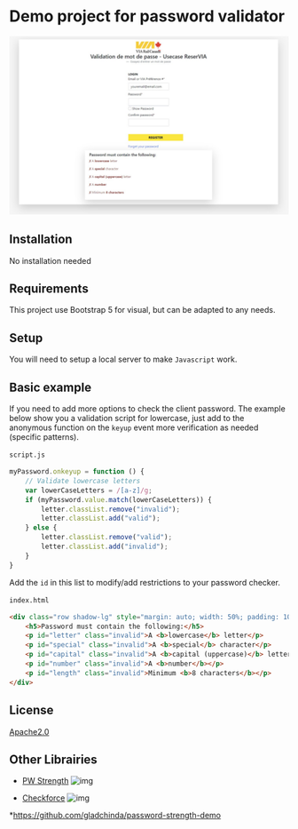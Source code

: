 # Demo project for password validator
![img](images/exemple.jpg)
## Installation

No installation needed

## Requirements
This project use Bootstrap 5 for visual, but can be adapted to any needs.

## Setup
You will need to setup a local server to make `Javascript` work.

## Basic example

If you need to add more options to check the client password. The example below show you a validation script for lowercase, just add to the anonymous function on the `keyup` event more verification as needed (specific patterns).

`script.js`
```js
myPassword.onkeyup = function () {
    // Validate lowercase letters
    var lowerCaseLetters = /[a-z]/g;
    if (myPassword.value.match(lowerCaseLetters)) {
        letter.classList.remove("invalid");
        letter.classList.add("valid");
    } else {
        letter.classList.remove("valid");
        letter.classList.add("invalid");
    }
}
```

Add the `id` in this list to modify/add restrictions to your password checker.

`index.html`
```html
<div class="row shadow-lg" style="margin: auto; width: 50%; padding: 10px;" id="message">
    <h5>Password must contain the following:</h5>
    <p id="letter" class="invalid">A <b>lowercase</b> letter</p>
    <p id="special" class="invalid">A <b>special</b> character</p>
    <p id="capital" class="invalid">A <b>capital (uppercase)</b> letter</p>
    <p id="number" class="invalid">A <b>number</b></p>
    <p id="length" class="invalid">Minimum <b>8 characters</b></p>
</div>
```

## License
[Apache2.0](LICENSE)

## Other Librairies
* [PW Strength](https://github.com/chenmeister/PWStrength)
  ![img](https://i0.wp.com/www.cssscript.com/wp-content/uploads/2017/09/PWStrength.png?fit=636%2C459&ssl=1)

* [Checkforce](https://github.com/jaimeneeves/checkforce.js)
![img](https://i1.wp.com/www.cssscript.com/wp-content/uploads/2018/11/Test-Password-Strength-While-Typing-checkforce.js.png?fit=623%2C555&ssl=1)

*https://github.com/gladchinda/password-strength-demo